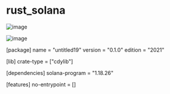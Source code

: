 # rust_solana
![image](https://github.com/user-attachments/assets/9af3124a-d782-43a6-8775-bbc0037cafbc)


![image](https://github.com/user-attachments/assets/eb2db2a8-4ec7-4d26-a5e4-1374b3f4d3b0)


[package]
name = "untitled19"
version = "0.1.0"
edition = "2021"

[lib]
crate-type = ["cdylib"]

[dependencies]
solana-program = "1.18.26"

[features]
no-entrypoint = []

